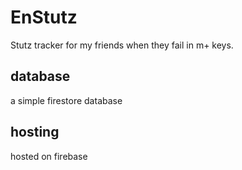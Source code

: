 # EnStutz
Stutz tracker for my friends when they fail in m+ keys.

## database
a simple firestore database

## hosting
hosted on firebase
